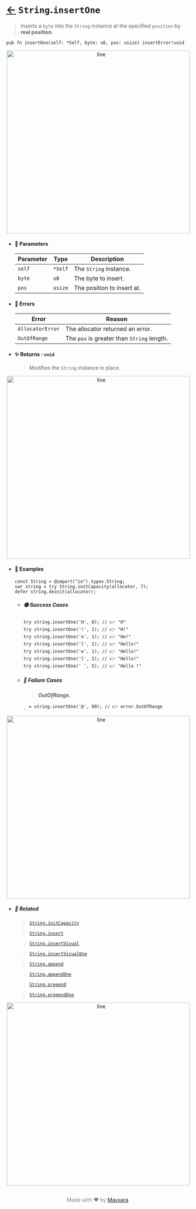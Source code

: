 # [←](../String.md) `String`.`insertOne`

> Inserts a `byte` into the `String` instance at the specified `position` by **real position**.

```zig
pub fn insertOne(self: *Self, byte: u8, pos: usize) insertError!void
```


<div align="center">
<img src="https://raw.githubusercontent.com/Super-ZIG/io/refs/heads/main/dist/img/md/line.png" alt="line" style="width:500px;"/>
</div>

- #### 🧩 Parameters

    | Parameter | Type    | Description                |
    | --------- | ------- | -------------------------- |
    | `self`    | `*Self` | The `String` instance.     |
    | `byte`    | `u8`    | The byte to insert.        |
    | `pos`     | `usize` | The position to insert at. |

- #### 🚫 Errors

    | Error            | Reason                                     |
    | ---------------- | ------------------------------------------ |
    | `AllocatorError` | The allocator returned an error.           |
    | `OutOfRange`     | The `pos` is greater than `String` length. |

- #### ✨ Returns : `void`

    > Modifies the `String` instance in place.

<div align="center">
<img src="https://raw.githubusercontent.com/Super-ZIG/io/refs/heads/main/dist/img/md/line.png" alt="line" style="width:500px;"/>
</div>

- #### 🧪 Examples

    ```zig
    const String = @import("io").types.String;
    var string = try String.initCapacity(allocator, 7);
    defer string.deinit(allocator);
    ```

    - ##### 🟢 Success Cases

        ```zig
        try string.insertOne('H', 0); // 👉 "H"
        try string.insertOne('!', 1); // 👉 "H!"
        try string.insertOne('o', 1); // 👉 "Ho!"
        try string.insertOne('l', 1); // 👉 "Hello!"
        try string.insertOne('e', 1); // 👉 "Hello!"
        try string.insertOne('l', 2); // 👉 "Hello!"
        try string.insertOne(' ', 5); // 👉 "Hello !"
        ```

    - ##### 🔴 Failure Cases

        > **_OutOfRange._**

        ```zig
        _ = string.insertOne('@', 99); // 👉 error.OutOfRange
        ```

<div align="center">
<img src="https://raw.githubusercontent.com/Super-ZIG/io/refs/heads/main/dist/img/md/line.png" alt="line" style="width:500px;"/>
</div>

- ##### 🔗 Related

  > [`String.initCapacity`](./initCapacity.md)

  > [`String.insert`](./insert.md)

  > [`String.insertVisual`](./insertVisual.md)

  > [`String.insertVisualOne`](./insertVisualOne.md)

  > [`String.append`](./append.md)

  > [`String.appendOne`](./appendOne.md)

  > [`String.prepend`](./prepend.md)

  > [`String.prependOne`](./prependOne.md)

<div align="center">
<img src="https://raw.githubusercontent.com/Super-ZIG/io/refs/heads/main/dist/img/md/line.png" alt="line" style="width:500px;"/>
</div>

<p align="center" style="color:grey;"><br />Made with ❤️ by <a href="http://github.com/maysara-elshewehy" target="blank">Maysara</a>.</p>